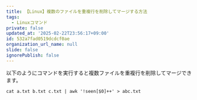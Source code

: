 ```yaml
---
title: 【Linux】複数のファイルを重複行を削除してマージする方法
tags:
  - Linuxコマンド
private: false
updated_at: '2025-02-22T23:56:17+09:00'
id: 532a7fad0519dcdcf0ae
organization_url_name: null
slide: false
ignorePublish: false
---
```

以下のようにコマンドを実行すると複数ファイルを重複行を削除してマージできます。

```terminal
cat a.txt b.txt c.txt | awk '!seen[$0]++' > abc.txt
```
